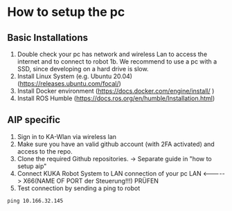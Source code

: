 # How to setup the pc

## Basic Installations
1. Double check your pc has network and wireless Lan to access the internet and to connect to robot
1b. We recommend to use a pc with a SSD, since developing on a hard drive is slow.
2. Install Linux System (e.g. Ubuntu 20.04) (https://releases.ubuntu.com/focal/)
2. Install Docker environment (https://docs.docker.com/engine/install/ )
3. Install ROS Humble (https://docs.ros.org/en/humble/Installation.html)

## AIP specific
1. Sign in to KA-Wlan via wireless lan 
2. Make sure you have an valid github account (with 2FA activated) and access to the repo. 
3. Clone the required Github repositories. ->  Separate guide in "how to setup aip"
4. Connect KUKA Robot System to LAN connection of your pc LAN <-----> X66(NAME OF PORT der Steuerung!!!) PRÜFEN
5. Test connection by sending a ping to robot
```shell
ping 10.166.32.145
```